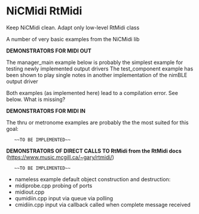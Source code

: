 # NiCMidi RtMidi
 Keep NiCMidi clean. Adapt only low-level RtMidi class
 
 


 A number of very basic examples from the NiCMidi lib

 **DEMONSTRATORS FOR MIDI OUT**

 The manager_main example below is probably the simplest example for testing newly implemented output drivers
 The test_component example has been shown to play single notes in another implementation of the nimBLE output driver

 Both examples (as implemented here) lead to a compilation error. See below.  What is missing?

 **DEMONSTRATORS FOR MIDI IN**

 The thru or metronome examples are probably the the most suited for this goal: 

       ~~TO BE IMPLEMENTED~~ 


 **DEMONSTRATORS OF DIRECT CALLS TO RtMidi from the RtMidi docs** (https://www.music.mcgill.ca/~gary/rtmidi/)

       ~~TO BE IMPLEMENTED~~   
 - nameless example default object construction and destruction:  
 - midiprobe.cpp    probing of ports    
 - midiout.cpp        
 - qumidiin.cpp     input via queue via polling  
 - cmidiin.cpp      input via callback called when complete message received   


